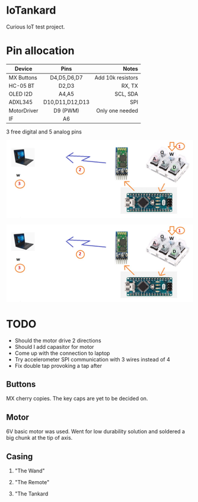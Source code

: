 # IoTankard

Curious IoT test project.


# Pin allocation

| Device        | Pins              | Notes                  |
| ------------- |:-------------:    | ----------------------:|
| MX Buttons    | D4,D5,D6,D7       |  Add 10k resistors     |
| HC-05 BT      | D2,D3             |   RX, TX               |
| OLED I2D      | A4,A5             |   SCL, SDA             |
| ADXL345       | D10,D11,D12,D13   |        SPI             |
| MotorDriver   | D9 (PWM)          |    Only one needed     |
| IF            | A6                |                        |

3 free digital and 5 analog pins

![Alt text](pictures\IDEA.jpg "Title")

![Screenshot](pictures\IDEA.jpg)

# TODO

- Should the motor drive 2 directions
- Should I add capasitor for motor
- Come up with the connection to laptop
- Try accelerometer SPI communication with 3 wires instead of 4
- Fix double tap provoking a tap after

## Buttons

MX cherry copies. The key caps are yet to be decided on.

## Motor

6V basic motor was used. Went for low durability solution and soldered a big chunk at the tip of axis.

## Casing

1. "The Wand"

2. "The Remote"

3. "The Tankard